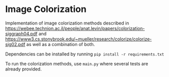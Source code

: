 # Image Colorization
Implementation of image colorization methods described in https://webee.technion.ac.il/people/anat.levin/papers/colorization-siggraph04.pdf and https://www3.cs.stonybrook.edu/~mueller/research/colorize/colorize-sig02.pdf as well as a combination of both.

Dependencies can be installed by running `pip install -r requirements.txt`

To run the colorization methods, use `main.py` where several tests are already provided.